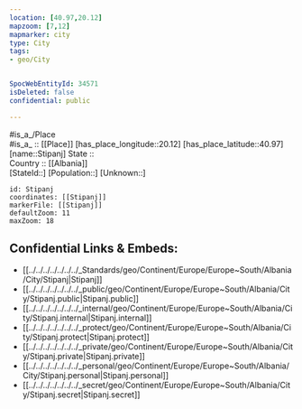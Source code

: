 ```yaml
---
location: [40.97,20.12] 
mapzoom: [7,12] 
mapmarker: city 
type: City
tags:
- geo/City


SpocWebEntityId: 34571
isDeleted: false
confidential: public

---
```

#is_a_/Place  
#is_a_ :: [[Place]] 
[has_place_longitude::20.12] 
[has_place_latitude::40.97] 
[name::Stipanj] 
State ::  
Country :: [[Albania]]  
[StateId::] 
[Population::] 
[Unknown::] 


```leaflet
id: Stipanj
coordinates: [[Stipanj]] 
markerFile: [[Stipanj]] 
defaultZoom: 11 
maxZoom: 18
```


## Confidential Links & Embeds: 
- [[../../../../../../../_Standards/geo/Continent/Europe/Europe~South/Albania/City/Stipanj|Stipanj]] 
- [[../../../../../../../_public/geo/Continent/Europe/Europe~South/Albania/City/Stipanj.public|Stipanj.public]] 
- [[../../../../../../../_internal/geo/Continent/Europe/Europe~South/Albania/City/Stipanj.internal|Stipanj.internal]] 
- [[../../../../../../../_protect/geo/Continent/Europe/Europe~South/Albania/City/Stipanj.protect|Stipanj.protect]] 
- [[../../../../../../../_private/geo/Continent/Europe/Europe~South/Albania/City/Stipanj.private|Stipanj.private]] 
- [[../../../../../../../_personal/geo/Continent/Europe/Europe~South/Albania/City/Stipanj.personal|Stipanj.personal]] 
- [[../../../../../../../_secret/geo/Continent/Europe/Europe~South/Albania/City/Stipanj.secret|Stipanj.secret]] 
